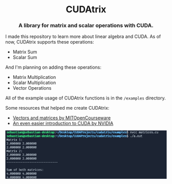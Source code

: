 <div align="center">
  <h1>CUDAtrix</h1>
  <h3>A library for matrix and scalar operations with CUDA.</h3>
</div>
I made this repository to learn more about linear algebra and CUDA.
As of now, CUDAtrix supports these operations:

- Matrix Sum
- Scalar Sum

And I'm planning on adding these operations:
- Matrix Multiplication
- Scalar Multiplication
- Vector Operations

All of the example usage of CUDAtrix functions is in the `/examples` directory.

Some resources that helped me create CUDAtrix:

- [Vectors and matrices by MITOpenCourseware](https://ocw.mit.edu/courses/mathematics/18-02sc-multivariable-calculus-fall-2010/1.-vectors-and-matrices/part-b-matrices-and-systems-of-equations/session-9-matrix-multiplication/)
- [An even easier introduction to CUDA by NVIDIA](https://developer.nvidia.com/blog/even-easier-introduction-cuda/)

<p align="center">
    <img src="sample_usage.png" alt="Matrix Sum!">
</p>